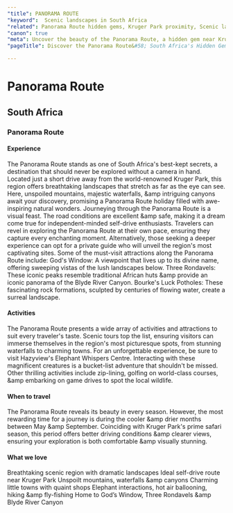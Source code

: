 ```yaml
---
"title": PANORAMA ROUTE
"keyword":  Scenic landscapes in South Africa
"related": Panorama Route hidden gems, Kruger Park proximity, Scenic landscapes in Panorama Route, God's Window viewpoint, Three Rondavels Panorama Route, Bourke's Luck Potholes attractions, Hazyview outdoor activities, White River boutique shops, Dullstroom fly-fishing and hiking, Pilgrim's Rest historic gold mining town.
"canon": true
"meta": Uncover the beauty of the Panorama Route, a hidden gem near Kruger Park, featuring stunning landscapes, waterfalls, canyons, and charming towns. Explore God's Window, Three Rondavels, Bourke's Luck Potholes, and more.
"pageTitle": Discover the Panorama Route&#58; South Africa's Hidden Gem

---
```


# Panorama Route
## South Africa
### Panorama Route

#### Experience
The Panorama Route stands as one of South Africa's best-kept secrets, a destination that should never be explored without a camera in hand. Located just a short drive away from the world-renowned Kruger Park, this region offers breathtaking landscapes that stretch as far as the eye can see. Here, unspoiled mountains, majestic waterfalls, &amp intriguing canyons await your discovery, promising a Panorama Route holiday filled with awe-inspiring natural wonders.
Journeying through the Panorama Route is a visual feast. The road conditions are excellent &amp safe, making it a dream come true for independent-minded self-drive enthusiasts. Travelers can revel in exploring the Panorama Route at their own pace, ensuring they capture every enchanting moment. Alternatively, those seeking a deeper experience can opt for a private guide who will unveil the region's most captivating sites.
Some of the must-visit attractions along the Panorama Route include:
God's Window: A viewpoint that lives up to its divine name, offering sweeping vistas of the lush landscapes below.
Three Rondavels: These iconic peaks resemble traditional African huts &amp provide an iconic panorama of the Blyde River Canyon.
Bourke's Luck Potholes: These fascinating rock formations, sculpted by centuries of flowing water, create a surreal landscape.

#### Activities
The Panorama Route presents a wide array of activities and attractions to suit every traveler's taste. Scenic tours top the list, ensuring visitors can immerse themselves in the region's most picturesque spots, from stunning waterfalls to charming towns.
For an unforgettable experience, be sure to visit Hazyview's Elephant Whispers Centre. Interacting with these magnificent creatures is a bucket-list adventure that shouldn't be missed. Other thrilling activities include zip-lining, golfing on world-class courses, &amp embarking on game drives to spot the local wildlife.

#### When to travel
The Panorama Route reveals its beauty in every season. However, the most rewarding time for a journey is during the cooler &amp drier months between May &amp September. Coinciding with Kruger Park's prime safari season, this period offers better driving conditions &amp clearer views, ensuring your exploration is both comfortable &amp visually stunning.


#### What we love
Breathtaking scenic region with dramatic landscapes
Ideal self-drive route near Kruger Park
Unspoilt mountains, waterfalls &amp canyons
Charming little towns with quaint shops
Elephant interactions, hot air ballooning, hiking &amp fly-fishing
Home to God’s Window, Three Rondavels &amp Blyde River Canyon